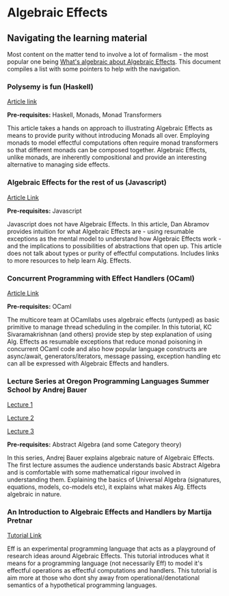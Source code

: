 # Algebraic Effects

## Navigating the learning material

Most content on the matter tend to involve a lot of formalism - the
most popular one being [What's algebraic about Algebraic
Effects](https://arxiv.org/pdf/1807.05923.pdf). This document compiles
a list with some pointers to help with the navigation.

### Polysemy is fun (Haskell)

[Article link](https://haskell-explained.gitlab.io/blog/posts/2019/07/28/polysemy-is-cool-part-1/)

**Pre-requisites:** Haskell, Monads, Monad Transformers

This article takes a hands on approach to illustrating Algebraic
Effects as means to provide purity without introducing Monads all
over. Employing monads to model effectful computations often require
monad transformers so that different monads can be composed
together. Algebraic Effects, unlike monads, are inherently
compositional and provide an interesting alternative to managing side effects. 

### Algebraic Effects for the rest of us (Javascript)

[Article
Link](https://overreacted.io/algebraic-effects-for-the-rest-of-us/)

**Pre-requisites:** Javascript

Javascript does not have Algebraic Effects. In this article, Dan
Abramov provides intuition for what Algebraic Effects are - using
resumable exceptions as the mental model to understand how Algebraic
Effects work - and the implications to possibilities of abstractions
that open up. This article does not talk about types or purity of
effectful computations. Includes links to more resources to help learn
Alg. Effects.

### Concurrent Programming with Effect Handlers (OCaml)

[Article Link](https://github.com/ocamllabs/ocaml-effects-tutorial)

**Pre-requisites:** OCaml

The multicore team at OCamllabs uses algebraic effects (untyped) as
basic primitive to manage thread scheduling in the compiler. In this
tutorial, KC Sivaramakrishnan (and others) provide step by step
explanation of using Alg. Effects as resumable exceptions that reduce
monad poisoning in concurrent OCaml code and also how popular language
constructs are async/await, generators/iterators, message passing,
exception handling etc can all be expressed with Algebraic Effects and
handlers.

### Lecture Series at Oregon Programming Languages Summer School by Andrej Bauer

[Lecture
1](https://www.youtube.com/watch?v=atYp386EGo8)

[Lecture 2](https://www.youtube.com/watch?v=rIDAxWzccCU)

[Lecture 3](https://www.youtube.com/watch?v=_06324bmFGo)

**Pre-requisites:** Abstract Algebra (and some Category theory)

In this series, Andrej Bauer explains algebraic nature of Algebraic
Effects. The first lecture assumes the audience understands basic
Abstract Algebra and is comfortable with some mathematical rigour
involved in understanding them. Explaining the basics of Universal
Algebra (signatures, equations, models, co-models etc), it explains
what makes Alg. Effects algebraic in nature.

### An Introduction to Algebraic Effects and Handlers by Martija Pretnar

[Tutorial Link](https://www.eff-lang.org/handlers-tutorial.pdf)

Eff is an experimental programming language that acts as a playground
of research ideas around Algebraic Effects. This tutorial introduces
what it means for a programming language (not necessarily Eff) to
model it's effectful operations as effectful computations and
handlers. This tutorial is aim more at those who dont shy away from
operational/denotational semantics of a hypothetical programming languages.

